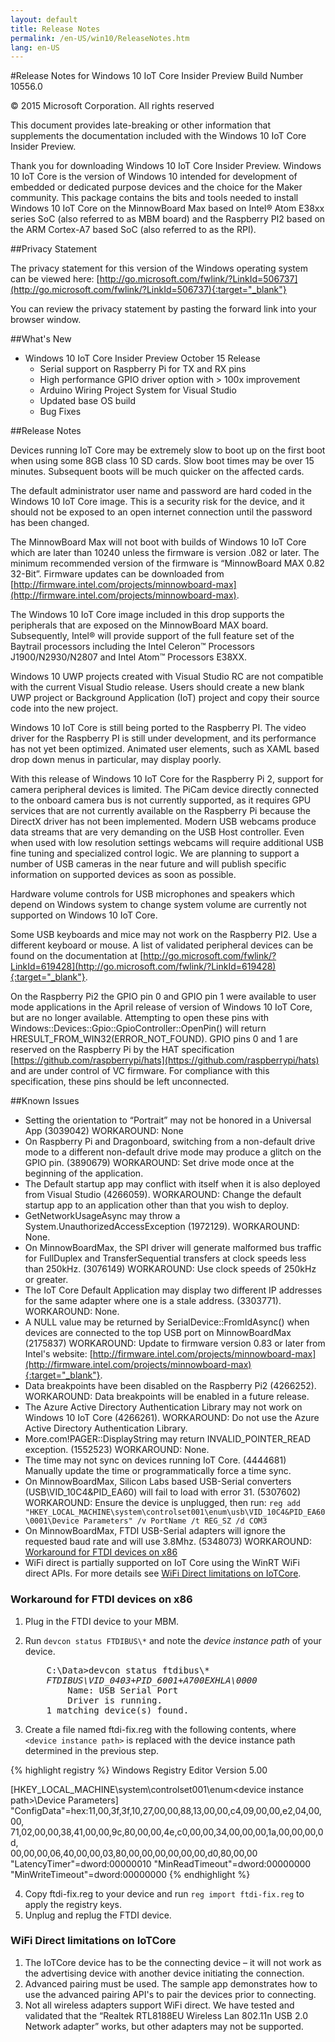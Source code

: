 ```yaml
---
layout: default
title: Release Notes
permalink: /en-US/win10/ReleaseNotes.htm
lang: en-US
---
```


#Release Notes for Windows 10 IoT Core
Insider Preview Build Number 10556.0

&copy; 2015 Microsoft Corporation. All rights reserved

This document provides late-breaking or other information that supplements the documentation included with the Windows 10 IoT Core Insider Preview.

Thank you for downloading Windows 10 IoT Core Insider Preview. Windows 10 IoT Core is the version of Windows 10 intended for development of embedded or dedicated purpose devices and the choice for the Maker community. This package contains the bits and tools needed to install Windows 10 IoT Core on the MinnowBoard Max based on Intel&reg; Atom E38xx series SoC (also referred to as MBM board) and the Raspberry PI2 based on the ARM Cortex-A7 based SoC (also referred to as the RPI).

##Privacy Statement

The privacy statement for this version of the Windows operating system can be viewed here: [http://go.microsoft.com/fwlink/?LinkId=506737](http://go.microsoft.com/fwlink/?LinkId=506737){:target="_blank"}

You can review the privacy statement by pasting the forward link into your browser window.

##What's New
* Windows 10 IoT Core Insider Preview October 15 Release
   * Serial support on Raspberry Pi for TX and RX pins
   * High performance GPIO driver option with > 100x improvement
   * Arduino Wiring Project System for Visual Studio
   * Updated base OS build
   * Bug Fixes

##Release Notes

Devices running IoT Core may be extremely slow to boot up on the first boot when using some 8GB class 10 SD cards. Slow boot times may be over 15 minutes. Subsequent boots will be much quicker on the affected cards.

The default administrator user name and password are hard coded in the Windows 10 IoT Core image. This is a security risk for the device, and it should not be exposed to an open internet connection until the password has been changed.

The MinnowBoard Max will not boot with builds of Windows 10 IoT Core which are later than 10240 unless the firmware is version .082 or later. The minimum recommended version of the firmware is “MinnowBoard MAX 0.82 32-Bit”. Firmware updates can be downloaded from [http://firmware.intel.com/projects/minnowboard-max](http://firmware.intel.com/projects/minnowboard-max).

The Windows 10 IoT Core image included in this drop supports the peripherals that are exposed on the MinnowBoard MAX board. Subsequently, Intel&reg; will provide support of the full feature set of the Baytrail processors including the Intel Celeron&trade; Processors J1900/N2930/N2807 and Intel Atom&trade; Processors E38XX.

Windows 10 UWP projects created with Visual Studio RC are not compatible with the current Visual Studio release. Users should create a new blank UWP project or Background Application (IoT) project and copy their source code into the new project. 

Windows 10 IoT Core is still being ported to the Raspberry PI. The video driver for the Raspberry PI is still under development, and its performance has not yet been optimized. Animated user elements, such as XAML based drop down menus in particular, may display poorly. 

With this release of Windows 10 IoT Core for the Raspberry Pi 2, support for camera peripheral devices is limited. The PiCam device directly connected to the onboard camera bus is not currently supported, as it requires GPU services that are not currently available on the Raspberry Pi because the DirectX driver has not been implemented. Modern USB webcams produce data streams that are very demanding on the USB Host controller.  Even when used with low resolution settings webcams will require additional USB fine tuning and specialized control logic. We are planning to support a number of USB cameras in the near future and will publish specific information on supported devices as soon as possible.

Hardware volume controls for USB microphones and speakers which depend on Windows system to change system volume are currently not supported on Windows 10 IoT Core.

Some USB keyboards and mice may not work on the Raspberry PI2. Use a different keyboard or mouse. A list of validated peripheral devices can be found on the documentation at [http://go.microsoft.com/fwlink/?LinkId=619428](http://go.microsoft.com/fwlink/?LinkId=619428){:target="_blank"}.

On the Raspberry Pi2 the GPIO pin 0 and GPIO pin 1 were available to user mode applications in the April release of version of Windows 10 IoT Core, but are no longer available. Attempting to open these pins with Windows::Devices::Gpio::GpioController::OpenPin() will return HRESULT_FROM_WIN32(ERROR_NOT_FOUND). GPIO pins 0 and 1 are reserved on the Raspberry Pi by the HAT specification [https://github.com/raspberrypi/hats](https://github.com/raspberrypi/hats) and are under control of VC firmware. For compliance with this specification, these pins should be left unconnected.

##Known Issues

*	Setting the orientation to “Portrait” may not be honored in a Universal App (3039042) WORKAROUND: None
*	On Raspberry Pi and Dragonboard, switching from a non-default drive mode to a different non-default drive mode may produce a glitch on the GPIO pin. (3890679) WORKAROUND: Set drive mode once at the beginning of the application.
*	The Default startup app may conflict with itself when it is also deployed from Visual Studio (4266059). WORKAROUND: Change the default startup app to an application other than that you wish to deploy.
*	GetNetworkUsageAsync may throw a System.UnauthorizedAccessException (1972129). WORKAROUND: None.
*	On MinnowBoardMax, the SPI driver will generate malformed bus traffic for FullDuplex and TransferSequential transfers at clock speeds less than 250kHz. (3076149) WORKAROUND: Use clock speeds of 250kHz or greater.
*	The IoT Core Default Application may display two different IP addresses for the same adapter where one is a stale address. (3303771). WORKAROUND: None.
*	A NULL value may be returned by SerialDevice::FromIdAsync() when devices are connected to the top USB port on MinnowBoardMax (2175837) WORKAROUND: Update to firmware version 0.83 or later from Intel's website: [http://firmware.intel.com/projects/minnowboard-max](http://firmware.intel.com/projects/minnowboard-max){:target="_blank"}.
*	Data breakpoints have been disabled on the Raspberry Pi2 (4266252). WORKAROUND: Data breakpoints will be enabled in a future release.
*	The Azure Active Directory Authentication Library may not work on Windows 10 IoT Core (4266261). WORKAROUND: Do not use the Azure Active Directory Authentication Library.
*	More.com!PAGER::DisplayString may return INVALID_POINTER_READ exception. (1552523) WORKAROUND: None.
*	The time may not sync on devices running IoT Core. (4444681) Manually update the time or programmatically force a time sync.
*   On MinnowBoardMax, Silicon Labs based USB-Serial converters (USB\VID_10C4&PID_EA60) will fail to load with error 31. (5307602) WORKAROUND: Ensure the device is unplugged, then run: `reg add "HKEY_LOCAL_MACHINE\system\controlset001\enum\usb\VID_10C4&PID_EA60\0001\Device Parameters" /v PortName /t REG_SZ /d COM3`
*   On MinnowBoardMax, FTDI USB-Serial adapters will ignore the requested baud rate and will use 3.8Mhz. (5348073) WORKAROUND: [Workaround for FTDI devices on x86](#ftdiworkaround)
*   WiFi direct is partially supported on IoT Core using the WinRT WiFi direct APIs. For more details see [WiFi Direct limitations on IoTCore](#wifidirect).

### <a name="ftdiworkaround"></a>Workaround for FTDI devices on x86

 1. Plug in the FTDI device to your MBM.
 2. Run `devcon status FTDIBUS\*` and note the *device instance path* of your device.

    <pre>
        C:\Data>devcon status ftdibus\*
        <i>FTDIBUS\VID_0403+PID_6001+A700EXHLA\0000</i>
            Name: USB Serial Port
            Driver is running.
        1 matching device(s) found.
    </pre>

 3. Create a file named ftdi-fix.reg with the following contents, where `<device instance path>` is replaced with the device instance path determined in the previous step.

{% highlight registry %}
Windows Registry Editor Version 5.00

[HKEY_LOCAL_MACHINE\system\controlset001\enum\<device instance path>\Device Parameters]
"ConfigData"=hex:11,00,3f,3f,10,27,00,00,88,13,00,00,c4,09,00,00,e2,04,00,00,\
  71,02,00,00,38,41,00,00,9c,80,00,00,4e,c0,00,00,34,00,00,00,1a,00,00,00,0d,\
  00,00,00,06,40,00,00,03,80,00,00,00,00,00,00,d0,80,00,00
"LatencyTimer"=dword:00000010
"MinReadTimeout"=dword:00000000
"MinWriteTimeout"=dword:00000000
{% endhighlight %}

 4. Copy ftdi-fix.reg to your device and run `reg import ftdi-fix.reg` to apply the registry keys.
 5. Unplug and replug the FTDI device.

### <a name="wifidirect"></a>WiFi Direct limitations on IoTCore
 1.	The IoTCore device has to be the connecting device – it will not work as the advertising device with another device initiating the connection.  
 2.	Advanced pairing must be used.  The sample app demonstrates how to use the advanced pairing API's to pair the devices prior to connecting.
 3.	Not all wireless adapters support WiFi direct. We have tested and validated that the “Realtek RTL8188EU Wireless Lan 802.11n USB 2.0 Network adapter” works, but other adapters may not be supported.